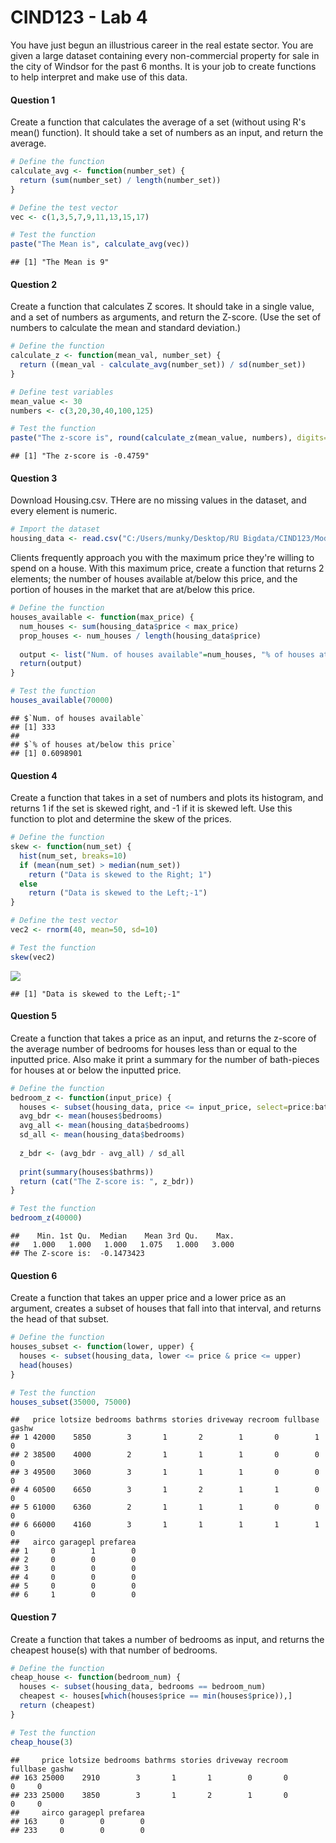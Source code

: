CIND123 - Lab 4
================

You have just begun an illustrious career in the real estate sector. You are given a large dataset containing every non-commercial property for sale in the city of Windsor for the past 6 months. It is your job to create functions to help interpret and make use of this data.

#### Question 1

Create a function that calculates the average of a set (without using R's mean() function). It should take a set of numbers as an input, and return the average.

``` r
# Define the function
calculate_avg <- function(number_set) {
  return (sum(number_set) / length(number_set))
}

# Define the test vector
vec <- c(1,3,5,7,9,11,13,15,17)

# Test the function
paste("The Mean is", calculate_avg(vec))
```

    ## [1] "The Mean is 9"

#### Question 2

Create a function that calculates Z scores. It should take in a single value, and a set of numbers as arguments, and return the Z-score. (Use the set of numbers to calculate the mean and standard deviation.)

``` r
# Define the function
calculate_z <- function(mean_val, number_set) {
  return ((mean_val - calculate_avg(number_set)) / sd(number_set))
}

# Define test variables
mean_value <- 30
numbers <- c(3,20,30,40,100,125)

# Test the function
paste("The z-score is", round(calculate_z(mean_value, numbers), digits=4))
```

    ## [1] "The z-score is -0.4759"

#### Question 3

Download Housing.csv. THere are no missing values in the dataset, and every element is numeric.

``` r
# Import the dataset
housing_data <- read.csv("C:/Users/munky/Desktop/RU Bigdata/CIND123/Module 4/Lab 4/housing.csv")
```

Clients frequently approach you with the maximum price they're willing to spend on a house. With this maximum price, create a function that returns 2 elements; the number of houses available at/below this price, and the portion of houses in the market that are at/below this price.

``` r
# Define the function
houses_available <- function(max_price) {
  num_houses <- sum(housing_data$price < max_price)
  prop_houses <- num_houses / length(housing_data$price)
  
  output <- list("Num. of houses available"=num_houses, "% of houses at/below this price"=prop_houses)
  return(output)
}

# Test the function
houses_available(70000)
```

    ## $`Num. of houses available`
    ## [1] 333
    ## 
    ## $`% of houses at/below this price`
    ## [1] 0.6098901

#### Question 4

Create a function that takes in a set of numbers and plots its histogram, and returns 1 if the set is skewed right, and -1 if it is skewed left. Use this function to plot and determine the skew of the prices.

``` r
# Define the function
skew <- function(num_set) {
  hist(num_set, breaks=10)
  if (mean(num_set) > median(num_set))
    return ("Data is skewed to the Right; 1")
  else
    return ("Data is skewed to the Left;-1")
}

# Define the test vector
vec2 <- rnorm(40, mean=50, sd=10)

# Test the function
skew(vec2)
```

<img src="http://i.imgur.com/V2bLqJX.png" style="display: block; margin: auto;" />

    ## [1] "Data is skewed to the Left;-1"

#### Question 5

Create a function that takes a price as an input, and returns the z-score of the average number of bedrooms for houses less than or equal to the inputted price. Also make it print a summary for the number of bath-pieces for houses at or below the inputted price.

``` r
# Define the function
bedroom_z <- function(input_price) {
  houses <- subset(housing_data, price <= input_price, select=price:bathrms)
  avg_bdr <- mean(houses$bedrooms)
  avg_all <- mean(housing_data$bedrooms)
  sd_all <- mean(housing_data$bedrooms)
  
  z_bdr <- (avg_bdr - avg_all) / sd_all
  
  print(summary(houses$bathrms))
  return (cat("The Z-score is: ", z_bdr))
}

# Test the function
bedroom_z(40000)
```

    ##    Min. 1st Qu.  Median    Mean 3rd Qu.    Max. 
    ##   1.000   1.000   1.000   1.075   1.000   3.000 
    ## The Z-score is:  -0.1473423

#### Question 6

Create a function that takes an upper price and a lower price as an argument, creates a subset of houses that fall into that interval, and returns the head of that subset.

``` r
# Define the function
houses_subset <- function(lower, upper) {
  houses <- subset(housing_data, lower <= price & price <= upper)
  head(houses)
}

# Test the function
houses_subset(35000, 75000)
```

    ##   price lotsize bedrooms bathrms stories driveway recroom fullbase gashw
    ## 1 42000    5850        3       1       2        1       0        1     0
    ## 2 38500    4000        2       1       1        1       0        0     0
    ## 3 49500    3060        3       1       1        1       0        0     0
    ## 4 60500    6650        3       1       2        1       1        0     0
    ## 5 61000    6360        2       1       1        1       0        0     0
    ## 6 66000    4160        3       1       1        1       1        1     0
    ##   airco garagepl prefarea
    ## 1     0        1        0
    ## 2     0        0        0
    ## 3     0        0        0
    ## 4     0        0        0
    ## 5     0        0        0
    ## 6     1        0        0

#### Question 7

Create a function that takes a number of bedrooms as input, and returns the cheapest house(s) with that number of bedrooms.

``` r
# Define the function
cheap_house <- function(bedroom_num) {
  houses <- subset(housing_data, bedrooms == bedroom_num)
  cheapest <- houses[which(houses$price == min(houses$price)),]
  return (cheapest)
}

# Test the function
cheap_house(3)
```

    ##     price lotsize bedrooms bathrms stories driveway recroom fullbase gashw
    ## 163 25000    2910        3       1       1        0       0        0     0
    ## 233 25000    3850        3       1       2        1       0        0     0
    ##     airco garagepl prefarea
    ## 163     0        0        0
    ## 233     0        0        0
